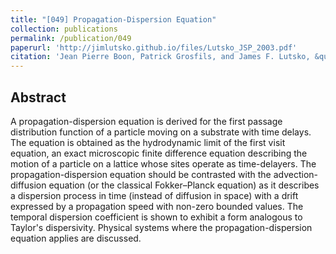 ```yaml
---
title: "[049] Propagation-Dispersion Equation"
collection: publications
permalink: /publication/049
paperurl: 'http://jimlutsko.github.io/files/Lutsko_JSP_2003.pdf'
citation: 'Jean Pierre Boon, Patrick Grosfils, and James F. Lutsko, &quot;Propagation-Dispersion Equation&quot;, <i>J. Stat. Phys.</i>, <strong>113</strong>, 527 (2003)'
---
```

Abstract
---
A propagation-dispersion equation is derived for the first passage distribution function of a particle moving on a substrate with time delays. The equation is obtained as the hydrodynamic limit of the first visit equation, an exact microscopic finite difference equation describing the motion of a particle on a lattice whose sites operate as time-delayers. The propagation-dispersion equation should be contrasted with the advection-diffusion equation (or the classical Fokker–Planck equation) as it describes a dispersion process in time (instead of diffusion in space) with a drift expressed by a propagation speed with non-zero bounded values. The temporal dispersion coefficient is shown to exhibit a form analogous to Taylor&apos;s dispersivity. Physical systems where the propagation-dispersion equation applies are discussed.
